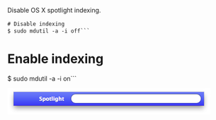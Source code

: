 Disable OS X spotlight indexing.

```
# Disable indexing
$ sudo mdutil -a -i off```

```
# Enable indexing
$ sudo mdutil -a -i on```

<img alt="" src="/img/uploads/2014-06/osx-spotlight.png" />
